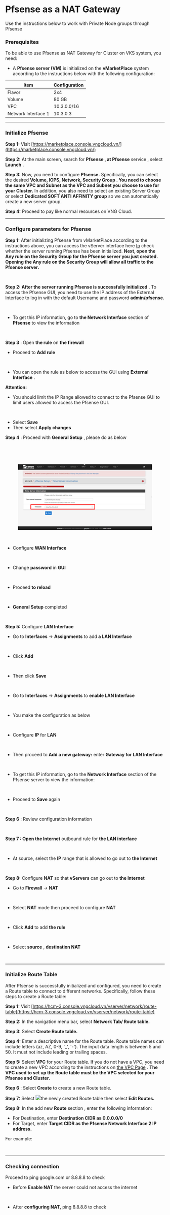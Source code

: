 # Pfsense as a NAT Gateway

Use the instructions below to work with Private Node groups through Pfsense

### Prerequisites <a href="#dieu-kien-can" id="dieu-kien-can"></a>

To be able to use Pfsense as NAT Gateway for Cluster on VKS system, you need:

* A **Pfsense server (VM)** is initialized on the **vMarketPlace** system according to the instructions below with the following configuration:

| Item                | Configuration |
| ------------------- | ------------- |
| Flavor              | 2x4           |
| Volume              | 80 GB         |
| VPC                 | 10.3.0.0/16   |
| Network Interface 1 | 10.3.0.3      |

***

### Initialize Pfsense <a href="#khoi-tao-pfsense" id="khoi-tao-pfsense"></a>

**Step 1:** Visit [https://marketplace.console.vngcloud.vn/](https://marketplace.console.vngcloud.vn/)

**Step 2:** At the main screen, search for **Pfsense , at Pfsense** service , select **Launch** .

**Step 3:** Now, you need to configure **Pfsense.** Specifically, you can select the desired **Volume, IOPS, Network, Security Group . You need to choose the same VPC and Subnet as the VPC and Subnet you choose to use for your Cluster.** In addition, you also need to select an existing Server Group or select **Dedicated SOFT ANTI AFFINITY group** so we can automatically create a new server group.

**Step 4:** Proceed to pay like normal resources on VNG Cloud.

***

### Configure parameters for Pfsense <a href="#toc165621058" id="toc165621058"></a>

**Step 1:** After initializing Pfsense from vMarketPlace according to the instructions above, you can access the vServer interface here [to](https://hcm-3.console.vngcloud.vn/vserver/v-server/cloud-server) check whether the server running Pfsense has been initialized. **Next, open the Any rule on the Security Group for the Pfsense server you just created. Opening the Any rule on the Security Group will allow all traffic to the Pfsense server.**

<figure><img src="https://docs.vngcloud.vn/~gitbook/image?url=https%3A%2F%2F3672463924-files.gitbook.io%2F%7E%2Ffiles%2Fv0%2Fb%2Fgitbook-x-prod.appspot.com%2Fo%2Fspaces%252FB0NrrrdJdpYOYzRkbWp5%252Fuploads%252F5Bumdpr1FTWdMPFOmgGG%252Fimage.png%3Falt%3Dmedia%26token%3Df6e965e0-5207-43f8-9c66-b35bf9048d36&#x26;width=768&#x26;dpr=4&#x26;quality=100&#x26;sign=7630a1ac&#x26;sv=1" alt=""><figcaption></figcaption></figure>

**Step 2: After the server running Pfsense is successfully initialized** . To access the Pfsense GUI, you need to use the IP address of the External Interface to log in with the default Username and password **admin/pfsense.**

<figure><img src="https://docs.vngcloud.vn/~gitbook/image?url=https%3A%2F%2F3672463924-files.gitbook.io%2F%7E%2Ffiles%2Fv0%2Fb%2Fgitbook-x-prod.appspot.com%2Fo%2Fspaces%252FB0NrrrdJdpYOYzRkbWp5%252Fuploads%252FbbVNJkzv3hhZ6C9034WR%252Fp1.png%3Falt%3Dmedia%26token%3Dd667ab22-d617-46d4-a99f-cbc85ff3dd69&#x26;width=768&#x26;dpr=4&#x26;quality=100&#x26;sign=e52dfa60&#x26;sv=1" alt=""><figcaption></figcaption></figure>

* To get this IP information, go to **the Network Interface** section of **Pfsense** to view the information

<figure><img src="https://docs.vngcloud.vn/~gitbook/image?url=https%3A%2F%2F3672463924-files.gitbook.io%2F%7E%2Ffiles%2Fv0%2Fb%2Fgitbook-x-prod.appspot.com%2Fo%2Fspaces%252FB0NrrrdJdpYOYzRkbWp5%252Fuploads%252F08SZD6D4qktk1o5eiyr5%252Fimage.png%3Falt%3Dmedia%26token%3Da825d000-47e9-4b54-8459-023da603f294&#x26;width=768&#x26;dpr=4&#x26;quality=100&#x26;sign=bd60085d&#x26;sv=1" alt=""><figcaption></figcaption></figure>

**Step 3** : Open **the rule** on **the firewall**

* Proceed to **Add rule**

<figure><img src="https://docs.vngcloud.vn/~gitbook/image?url=https%3A%2F%2F3672463924-files.gitbook.io%2F%7E%2Ffiles%2Fv0%2Fb%2Fgitbook-x-prod.appspot.com%2Fo%2Fspaces%252FB0NrrrdJdpYOYzRkbWp5%252Fuploads%252FCntDihHTlHJilLIJAJK6%252Fimage.png%3Falt%3Dmedia%26token%3D906ef5b8-5e6d-4ba3-b32f-43ff133d9899&#x26;width=768&#x26;dpr=4&#x26;quality=100&#x26;sign=e56c45f&#x26;sv=1" alt=""><figcaption></figcaption></figure>

* You can open the rule as below to access the GUI using **External Interface** .

**Attention:**

* You should limit the IP Range allowed to connect to the Pfsense GUI to limit users allowed to access the Pfsense GUI.

<figure><img src="https://docs.vngcloud.vn/~gitbook/image?url=https%3A%2F%2F3672463924-files.gitbook.io%2F%7E%2Ffiles%2Fv0%2Fb%2Fgitbook-x-prod.appspot.com%2Fo%2Fspaces%252FB0NrrrdJdpYOYzRkbWp5%252Fuploads%252F1Zeen4sOULEmrHjwrcrQ%252Fimage.png%3Falt%3Dmedia%26token%3Dbb00138f-ac91-47ae-ac27-67142b1b9145&#x26;width=768&#x26;dpr=4&#x26;quality=100&#x26;sign=7512263b&#x26;sv=1" alt=""><figcaption></figcaption></figure>

* Select **Save**
* Then select **Apply changes**

**Step 4** : Proceed with **General Setup** , please do as below

<figure><img src="https://docs.vngcloud.vn/~gitbook/image?url=https%3A%2F%2F3672463924-files.gitbook.io%2F%7E%2Ffiles%2Fv0%2Fb%2Fgitbook-x-prod.appspot.com%2Fo%2Fspaces%252FB0NrrrdJdpYOYzRkbWp5%252Fuploads%252FsaXi7UMyCgCl4j8d797O%252Fimage.png%3Falt%3Dmedia%26token%3D1c37e049-40f5-4242-8098-e147eebb3945&#x26;width=768&#x26;dpr=4&#x26;quality=100&#x26;sign=200cf9f6&#x26;sv=1" alt=""><figcaption></figcaption></figure>

<figure><img src="https://docs.vngcloud.vn/~gitbook/image?url=https%3A%2F%2F3672463924-files.gitbook.io%2F%7E%2Ffiles%2Fv0%2Fb%2Fgitbook-x-prod.appspot.com%2Fo%2Fspaces%252FB0NrrrdJdpYOYzRkbWp5%252Fuploads%252FMBP0zsOGXfCRysPZpQ59%252Fimage.png%3Falt%3Dmedia%26token%3D639d2870-32b3-4d14-88fc-c35641f8c6e3&#x26;width=768&#x26;dpr=4&#x26;quality=100&#x26;sign=2c24b48a&#x26;sv=1" alt=""><figcaption></figcaption></figure>

<figure><img src="../../../../.gitbook/assets/image (244).png" alt=""><figcaption></figcaption></figure>

<figure><img src="https://docs.vngcloud.vn/~gitbook/image?url=https%3A%2F%2F3672463924-files.gitbook.io%2F%7E%2Ffiles%2Fv0%2Fb%2Fgitbook-x-prod.appspot.com%2Fo%2Fspaces%252FB0NrrrdJdpYOYzRkbWp5%252Fuploads%252F0gDLcWa36cpUJo2iSnyG%252Fimage.png%3Falt%3Dmedia%26token%3D5eadf23d-e50a-4b63-8465-fa0edd6b11e6&#x26;width=768&#x26;dpr=4&#x26;quality=100&#x26;sign=e8488882&#x26;sv=1" alt=""><figcaption></figcaption></figure>

* Configure **WAN Interface**

<figure><img src="https://docs.vngcloud.vn/~gitbook/image?url=https%3A%2F%2F3672463924-files.gitbook.io%2F%7E%2Ffiles%2Fv0%2Fb%2Fgitbook-x-prod.appspot.com%2Fo%2Fspaces%252FB0NrrrdJdpYOYzRkbWp5%252Fuploads%252FhZ0X19fth88XDhHUJ56A%252Fimage.png%3Falt%3Dmedia%26token%3Dbf32c3c6-38c3-452f-8623-97be9b77f0b0&#x26;width=768&#x26;dpr=4&#x26;quality=100&#x26;sign=94d592d2&#x26;sv=1" alt=""><figcaption></figcaption></figure>

* Change **password** in **GUI**

<figure><img src="https://docs.vngcloud.vn/~gitbook/image?url=https%3A%2F%2F3672463924-files.gitbook.io%2F%7E%2Ffiles%2Fv0%2Fb%2Fgitbook-x-prod.appspot.com%2Fo%2Fspaces%252FB0NrrrdJdpYOYzRkbWp5%252Fuploads%252FaUrrBKufnvXEyJhoWiOV%252Fimage.png%3Falt%3Dmedia%26token%3D268706ad-69f9-40bb-a9aa-338c698fb3eb&#x26;width=768&#x26;dpr=4&#x26;quality=100&#x26;sign=c535caf8&#x26;sv=1" alt=""><figcaption></figcaption></figure>

* Proceed **to reload**

<figure><img src="https://docs.vngcloud.vn/~gitbook/image?url=https%3A%2F%2F3672463924-files.gitbook.io%2F%7E%2Ffiles%2Fv0%2Fb%2Fgitbook-x-prod.appspot.com%2Fo%2Fspaces%252FB0NrrrdJdpYOYzRkbWp5%252Fuploads%252FvTTcLpMz1cNYT31EBezk%252Fimage.png%3Falt%3Dmedia%26token%3Df0e49146-14b8-41fc-aa7a-2bf9813182b8&#x26;width=768&#x26;dpr=4&#x26;quality=100&#x26;sign=5c2c82e6&#x26;sv=1" alt=""><figcaption></figcaption></figure>

* **General Setup** completed

<figure><img src="https://docs.vngcloud.vn/~gitbook/image?url=https%3A%2F%2F3672463924-files.gitbook.io%2F%7E%2Ffiles%2Fv0%2Fb%2Fgitbook-x-prod.appspot.com%2Fo%2Fspaces%252FB0NrrrdJdpYOYzRkbWp5%252Fuploads%252FszmG5h1aYsKtVP9fpje2%252Fimage.png%3Falt%3Dmedia%26token%3D8d133fed-5d7d-4849-8cba-52baa20242c6&#x26;width=768&#x26;dpr=4&#x26;quality=100&#x26;sign=6965b822&#x26;sv=1" alt=""><figcaption></figcaption></figure>

**Step 5:** Configure **LAN Interface**

* Go to **Interfaces** -> **Assignments** to add **a LAN Interface**

<figure><img src="https://docs.vngcloud.vn/~gitbook/image?url=https%3A%2F%2F3672463924-files.gitbook.io%2F%7E%2Ffiles%2Fv0%2Fb%2Fgitbook-x-prod.appspot.com%2Fo%2Fspaces%252FB0NrrrdJdpYOYzRkbWp5%252Fuploads%252FYLVRkwlX48bQdWV62Gvy%252Fimage.png%3Falt%3Dmedia%26token%3Ded8aa676-be31-41ca-9461-09f67e9068cf&#x26;width=768&#x26;dpr=4&#x26;quality=100&#x26;sign=aa8680fa&#x26;sv=1" alt=""><figcaption></figcaption></figure>

* Click **Add**

<figure><img src="https://docs.vngcloud.vn/~gitbook/image?url=https%3A%2F%2F3672463924-files.gitbook.io%2F%7E%2Ffiles%2Fv0%2Fb%2Fgitbook-x-prod.appspot.com%2Fo%2Fspaces%252FB0NrrrdJdpYOYzRkbWp5%252Fuploads%252FR59LdFDHFMWepP3ngkNV%252Fimage.png%3Falt%3Dmedia%26token%3D08a8c52d-6b10-4efa-a635-8797ce2908dd&#x26;width=768&#x26;dpr=4&#x26;quality=100&#x26;sign=21062159&#x26;sv=1" alt=""><figcaption></figcaption></figure>

* Then click **Save**

<figure><img src="https://docs.vngcloud.vn/~gitbook/image?url=https%3A%2F%2F3672463924-files.gitbook.io%2F%7E%2Ffiles%2Fv0%2Fb%2Fgitbook-x-prod.appspot.com%2Fo%2Fspaces%252FB0NrrrdJdpYOYzRkbWp5%252Fuploads%252FD5NYmMS03fnTrthP2XVq%252Fimage.png%3Falt%3Dmedia%26token%3D75e3890c-8af9-4ca4-af18-bc4999975a97&#x26;width=768&#x26;dpr=4&#x26;quality=100&#x26;sign=db11583b&#x26;sv=1" alt=""><figcaption></figcaption></figure>

* Go to **Interfaces** -> **Assignments** to **enable LAN Interface**

<figure><img src="https://docs.vngcloud.vn/~gitbook/image?url=https%3A%2F%2F3672463924-files.gitbook.io%2F%7E%2Ffiles%2Fv0%2Fb%2Fgitbook-x-prod.appspot.com%2Fo%2Fspaces%252FB0NrrrdJdpYOYzRkbWp5%252Fuploads%252FpRJKN10OrBMO411xPBEI%252Fimage.png%3Falt%3Dmedia%26token%3D4fa1f5e8-78e7-4dea-80fb-6f3ec9fd3b5e&#x26;width=768&#x26;dpr=4&#x26;quality=100&#x26;sign=7ce824e1&#x26;sv=1" alt=""><figcaption></figcaption></figure>

* You make the configuration as below

<figure><img src="https://docs.vngcloud.vn/~gitbook/image?url=https%3A%2F%2F3672463924-files.gitbook.io%2F%7E%2Ffiles%2Fv0%2Fb%2Fgitbook-x-prod.appspot.com%2Fo%2Fspaces%252FB0NrrrdJdpYOYzRkbWp5%252Fuploads%252FN5ZWCkDRUFv5jOkhEP9j%252Fimage.png%3Falt%3Dmedia%26token%3D654937a0-bf5b-4ed2-9c2a-c64c8655f5cf&#x26;width=768&#x26;dpr=4&#x26;quality=100&#x26;sign=177f854c&#x26;sv=1" alt=""><figcaption></figcaption></figure>

* Configure **IP** for **LAN**

<figure><img src="https://docs.vngcloud.vn/~gitbook/image?url=https%3A%2F%2F3672463924-files.gitbook.io%2F%7E%2Ffiles%2Fv0%2Fb%2Fgitbook-x-prod.appspot.com%2Fo%2Fspaces%252FB0NrrrdJdpYOYzRkbWp5%252Fuploads%252F94s15OONsfcvojKMUlX9%252Fimage.png%3Falt%3Dmedia%26token%3Ddbbbdc7d-b0f3-4441-aefa-4337f3a1befe&#x26;width=768&#x26;dpr=4&#x26;quality=100&#x26;sign=e000c2f6&#x26;sv=1" alt=""><figcaption></figcaption></figure>

* Then proceed to **Add a new gateway:** enter **Gateway for LAN Interface**

<figure><img src="https://docs.vngcloud.vn/~gitbook/image?url=https%3A%2F%2F3672463924-files.gitbook.io%2F%7E%2Ffiles%2Fv0%2Fb%2Fgitbook-x-prod.appspot.com%2Fo%2Fspaces%252FB0NrrrdJdpYOYzRkbWp5%252Fuploads%252FVjKTmeyShyeMWcXsTGbf%252Fimage.png%3Falt%3Dmedia%26token%3D061efbf8-6e92-435f-b922-b8cc6f4f040c&#x26;width=768&#x26;dpr=4&#x26;quality=100&#x26;sign=dcc21120&#x26;sv=1" alt=""><figcaption></figcaption></figure>

* To get this IP information, go to the **Network Interface** section of the Pfsense server to view the information:

<figure><img src="https://docs.vngcloud.vn/~gitbook/image?url=https%3A%2F%2F3672463924-files.gitbook.io%2F%7E%2Ffiles%2Fv0%2Fb%2Fgitbook-x-prod.appspot.com%2Fo%2Fspaces%252FB0NrrrdJdpYOYzRkbWp5%252Fuploads%252F9bSiYvyqsnc2IOcSmeLT%252Fimage.png%3Falt%3Dmedia%26token%3Da21daec1-61a8-47e3-9044-c6b988848d12&#x26;width=768&#x26;dpr=4&#x26;quality=100&#x26;sign=7fa76509&#x26;sv=1" alt=""><figcaption></figcaption></figure>

* Proceed to **Save** again

<figure><img src="https://docs.vngcloud.vn/~gitbook/image?url=https%3A%2F%2F3672463924-files.gitbook.io%2F%7E%2Ffiles%2Fv0%2Fb%2Fgitbook-x-prod.appspot.com%2Fo%2Fspaces%252FB0NrrrdJdpYOYzRkbWp5%252Fuploads%252F6PB2z5gv559YWtNQ3KvI%252Fimage.png%3Falt%3Dmedia%26token%3Dc6f9ddf0-b3de-4a0e-b522-ce35334f682c&#x26;width=768&#x26;dpr=4&#x26;quality=100&#x26;sign=bbfb2cdb&#x26;sv=1" alt=""><figcaption></figcaption></figure>

**Step 6** : Review configuration information

<figure><img src="https://docs.vngcloud.vn/~gitbook/image?url=https%3A%2F%2F3672463924-files.gitbook.io%2F%7E%2Ffiles%2Fv0%2Fb%2Fgitbook-x-prod.appspot.com%2Fo%2Fspaces%252FB0NrrrdJdpYOYzRkbWp5%252Fuploads%252Fz3pi4Ek7jgPlfUjitqCW%252Fimage.png%3Falt%3Dmedia%26token%3D4fffa2b4-ee5b-4a7b-aaaa-b183d2b8215b&#x26;width=768&#x26;dpr=4&#x26;quality=100&#x26;sign=b5c11f17&#x26;sv=1" alt=""><figcaption></figcaption></figure>

**Step 7 : Open the Internet** outbound rule for **the LAN interface**

<figure><img src="https://docs.vngcloud.vn/~gitbook/image?url=https%3A%2F%2F3672463924-files.gitbook.io%2F%7E%2Ffiles%2Fv0%2Fb%2Fgitbook-x-prod.appspot.com%2Fo%2Fspaces%252FB0NrrrdJdpYOYzRkbWp5%252Fuploads%252FmbtufOcDh1nLJHVc52QM%252Fimage.png%3Falt%3Dmedia%26token%3D083b87c2-9c71-425a-b5c6-b8fb9a5f9195&#x26;width=768&#x26;dpr=4&#x26;quality=100&#x26;sign=88012efb&#x26;sv=1" alt=""><figcaption></figcaption></figure>

* At source, select the **IP** range that is allowed to go out to **the Internet**

<figure><img src="https://docs.vngcloud.vn/~gitbook/image?url=https%3A%2F%2F3672463924-files.gitbook.io%2F%7E%2Ffiles%2Fv0%2Fb%2Fgitbook-x-prod.appspot.com%2Fo%2Fspaces%252FB0NrrrdJdpYOYzRkbWp5%252Fuploads%252FuL4w0EAYoLRN2PqZKuy4%252Fimage.png%3Falt%3Dmedia%26token%3D78cb6cee-099d-4558-a267-8acf9d9a4b07&#x26;width=768&#x26;dpr=4&#x26;quality=100&#x26;sign=c6ab9915&#x26;sv=1" alt=""><figcaption></figcaption></figure>

**Step 8:** Configure **NAT** so that **vServers** can go out to **the Internet**

* Go to **Firewall** -> **NAT**

<figure><img src="https://docs.vngcloud.vn/~gitbook/image?url=https%3A%2F%2F3672463924-files.gitbook.io%2F%7E%2Ffiles%2Fv0%2Fb%2Fgitbook-x-prod.appspot.com%2Fo%2Fspaces%252FB0NrrrdJdpYOYzRkbWp5%252Fuploads%252FK4bMcpQ0AVn326TwaeWZ%252Fimage.png%3Falt%3Dmedia%26token%3D42265735-5805-492d-a0ec-df7bb395103b&#x26;width=768&#x26;dpr=4&#x26;quality=100&#x26;sign=5c8d656&#x26;sv=1" alt=""><figcaption></figcaption></figure>

* Select **NAT** mode then proceed to configure **NAT**

<figure><img src="https://docs.vngcloud.vn/~gitbook/image?url=https%3A%2F%2F3672463924-files.gitbook.io%2F%7E%2Ffiles%2Fv0%2Fb%2Fgitbook-x-prod.appspot.com%2Fo%2Fspaces%252FB0NrrrdJdpYOYzRkbWp5%252Fuploads%252Fpl6UBUNx7LhQ2s14CxgM%252Fimage.png%3Falt%3Dmedia%26token%3D521208a2-eee2-41a4-9cf4-62dd34903bc1&#x26;width=768&#x26;dpr=4&#x26;quality=100&#x26;sign=d9329e3e&#x26;sv=1" alt=""><figcaption></figcaption></figure>

* Click **Add** to add **the rule**

<figure><img src="https://docs.vngcloud.vn/~gitbook/image?url=https%3A%2F%2F3672463924-files.gitbook.io%2F%7E%2Ffiles%2Fv0%2Fb%2Fgitbook-x-prod.appspot.com%2Fo%2Fspaces%252FB0NrrrdJdpYOYzRkbWp5%252Fuploads%252FH0suT2MbGSjBtb2sPrzk%252Fimage.png%3Falt%3Dmedia%26token%3Deeab42e3-cdcd-4fbb-ab37-e031847be2ec&#x26;width=768&#x26;dpr=4&#x26;quality=100&#x26;sign=60803f4c&#x26;sv=1" alt=""><figcaption></figcaption></figure>

* Select **source** , **destination NAT**

<figure><img src="https://docs.vngcloud.vn/~gitbook/image?url=https%3A%2F%2F3672463924-files.gitbook.io%2F%7E%2Ffiles%2Fv0%2Fb%2Fgitbook-x-prod.appspot.com%2Fo%2Fspaces%252FB0NrrrdJdpYOYzRkbWp5%252Fuploads%252FLi2mKDVOQ0kcqf0HBFh8%252Fimage.png%3Falt%3Dmedia%26token%3D8ed841eb-e1c5-439c-a0d1-30932ccbfe77&#x26;width=768&#x26;dpr=4&#x26;quality=100&#x26;sign=839046aa&#x26;sv=1" alt=""><figcaption></figcaption></figure>

***

### Initialize Route Table <a href="#khoitaomotpublicclustervoiprivatenodegroup-khoitaoroutetable" id="khoitaomotpublicclustervoiprivatenodegroup-khoitaoroutetable"></a>

After Pfsense is successfully initialized and configured, you need to create a Route table to connect to different networks. Specifically, follow these steps to create a Route table:

**Step 1:** Visit [https://hcm-3.console.vngcloud.vn/vserver/network/route-table](https://hcm-3.console.vngcloud.vn/vserver/network/route-table)

**Step 2:** In the navigation menu bar, select **Network Tab/ Route table.**

**Step 3:** Select **Create Route table.**

**Step 4:** Enter a descriptive name for the Route table. Route table names can include letters (az, AZ, 0-9, '\_', '-'). The input data length is between 5 and 50. It must not include leading or trailing spaces.

**Step 5:** Select **VPC** for your Route table. If you do not have a VPC, you need to create a new VPC according to the instructions on [the VPC Page](https://docs.vngcloud.vn/pages/viewpage.action?pageId=49648039) . **The VPC used to set up the Route table must be the VPC selected for your Pfsense and Cluster.**

**Step 6** : Select **Create** to create a new Route table.

**Step 7:** Select ![](https://docs.vngcloud.vn/\~gitbook/image?url=https%3A%2F%2Fdocs-admin.vngcloud.vn%2Fdownload%2Fthumbnails%2F73762068%2Fimage2024-4-16\_15-40-3.png%3Fversion%3D1%26modificationDate%3D1713256805000%26api%3Dv2\&width=40\&dpr=4\&quality=100\&sign=7bf6e57b\&sv=1)the newly created Route table then select **Edit Routes.**

**Step 8:** In the add new **Route** section , enter the following information:

* For Destination, enter **Destination CIDR as 0.0.0.0/0**
* For Target, enter **Target CIDR as the Pfsense Network Interface 2 IP address.**

For example:

<figure><img src="https://docs.vngcloud.vn/~gitbook/image?url=https%3A%2F%2F3672463924-files.gitbook.io%2F%7E%2Ffiles%2Fv0%2Fb%2Fgitbook-x-prod.appspot.com%2Fo%2Fspaces%252FB0NrrrdJdpYOYzRkbWp5%252Fuploads%252FnRgpIREHbUa7KDoh5jyu%252F6.png%3Falt%3Dmedia%26token%3D6510abe7-2809-4eb2-89c1-eeb987082d1d&#x26;width=768&#x26;dpr=4&#x26;quality=100&#x26;sign=c1ba042f&#x26;sv=1" alt=""><figcaption></figcaption></figure>

***

### **Checking connection** <a href="#kiem-tra-ket-noi" id="kiem-tra-ket-noi"></a>

Proceed to ping google.com or 8.8.8.8 to check

* Before **Enable NAT** the server could not access the internet

<figure><img src="https://docs.vngcloud.vn/~gitbook/image?url=https%3A%2F%2F3672463924-files.gitbook.io%2F%7E%2Ffiles%2Fv0%2Fb%2Fgitbook-x-prod.appspot.com%2Fo%2Fspaces%252FB0NrrrdJdpYOYzRkbWp5%252Fuploads%252Fz64tUO9hdPhoJyFGCp1Q%252Fimage.png%3Falt%3Dmedia%26token%3Db3c240e6-b46a-4f2c-a27a-a401cce52aa0&#x26;width=768&#x26;dpr=4&#x26;quality=100&#x26;sign=eb6bf7e5&#x26;sv=1" alt=""><figcaption></figcaption></figure>

* After **configuring NAT,** ping 8.8.8.8 to check

<figure><img src="https://docs.vngcloud.vn/~gitbook/image?url=https%3A%2F%2F3672463924-files.gitbook.io%2F%7E%2Ffiles%2Fv0%2Fb%2Fgitbook-x-prod.appspot.com%2Fo%2Fspaces%252FB0NrrrdJdpYOYzRkbWp5%252Fuploads%252FqYJBLX69Fu0jdwJPoQX7%252Fimage.png%3Falt%3Dmedia%26token%3De082cc4a-e9ac-40ee-8707-e64dceb7c706&#x26;width=768&#x26;dpr=4&#x26;quality=100&#x26;sign=97985a84&#x26;sv=1" alt=""><figcaption></figcaption></figure>
